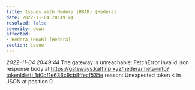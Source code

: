 ```yaml
---
title: Issues with Hedera (HBAR) [Hedera]
date: 2022-11-04 20:49:44
resolved: false
severity: down
affected:
- Hedera (HBAR) [Hedera]
section: issue
---
```


*2022-11-04 20:49:44* The gateway is unreachable: FetchError invalid json response body at https://gateways.kaffinp.xyz/hedera/meta-info?tokenId=tti_1d0df1e636c9cb8ffecf535e reason: Unexpected token < in JSON at position 0